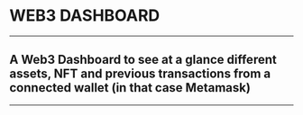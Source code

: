 # WEB3 DASHBOARD
---
## A Web3 Dashboard to see at a glance different assets, NFT and previous transactions from a connected wallet (in that case Metamask)

--------
